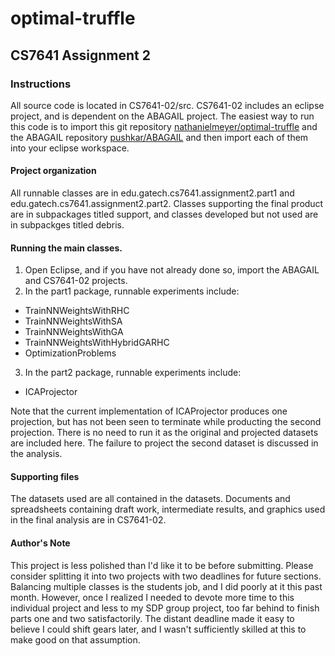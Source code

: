 optimal-truffle
===============

## CS7641 Assignment 2

### Instructions

All source code is located in CS7641-02/src.  CS7641-02 includes an eclipse project, and is dependent on the ABAGAIL project.  The easiest way to run this code is to import this git repository [nathanielmeyer/optimal-truffle](https://github.com/nathanielmeyer/optimal-truffle.git) and the ABAGAIL repository [pushkar/ABAGAIL](https://github.com/pushkar/ABAGAIL.git) and then import each of them into your eclipse workspace.  

#### Project organization

All runnable classes are in edu.gatech.cs7641.assignment2.part1 and edu.gatech.cs7641.assignment2.part2.  Classes supporting the final product are in subpackages titled support, and classes developed but not used are in subpackges titled debris.

#### Running the main classes.

1. Open Eclipse, and if you have not already done so, import the ABAGAIL and CS7641-02 projects.
2. In the part1 package, runnable experiments include:
  * TrainNNWeightsWithRHC
  * TrainNNWeightsWithSA
  * TrainNNWeightsWithGA
  * TrainNNWeightsWithHybridGARHC
  * OptimizationProblems
3. In the part2 package, runnable experiments include:
  * ICAProjector

Note that the current implementation of ICAProjector produces one projection, but has not been seen to terminate while producting the second projection.  There is no need to run it as the original and projected datasets are included here.  The failure to project the second dataset is discussed in the analysis.

#### Supporting files

The datasets used are all contained in the datasets.  Documents and spreadsheets containing draft work, intermediate results, and graphics used in the final analysis are in CS7641-02.

#### Author's Note

This project is less polished than I'd like it to be before submitting.  Please consider splitting it into two projects with two deadlines for future sections.  Balancing multiple classes is the students job, and I did poorly at it this past month.  However, once I realized I needed to devote more time to this individual project and less to my SDP group project,  too far behind to finish parts one and two satisfactorily.  The distant deadline made it easy to believe I could shift gears later, and I wasn't sufficiently skilled at this to make good on that assumption.

